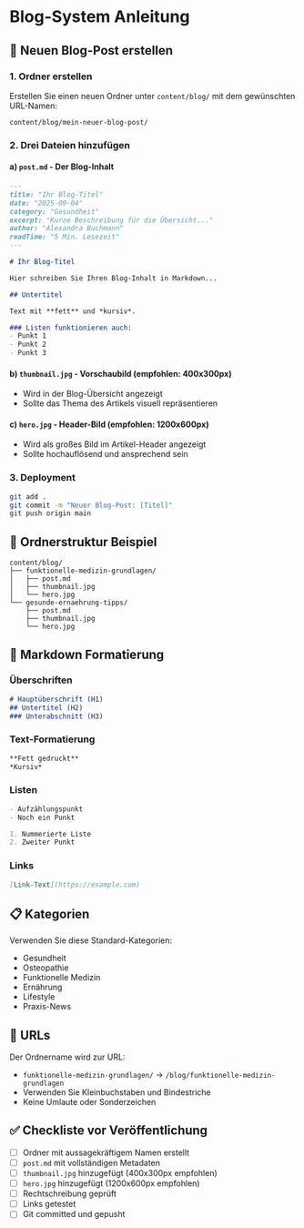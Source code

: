 # Blog-System Anleitung

## 📝 Neuen Blog-Post erstellen

### 1. Ordner erstellen
Erstellen Sie einen neuen Ordner unter `content/blog/` mit dem gewünschten URL-Namen:
```
content/blog/mein-neuer-blog-post/
```

### 2. Drei Dateien hinzufügen

#### a) `post.md` - Der Blog-Inhalt
```markdown
---
title: "Ihr Blog-Titel"
date: "2025-09-04"
category: "Gesundheit"
excerpt: "Kurze Beschreibung für die Übersicht..."
author: "Alexandra Buchmann"
readTime: "5 Min. Lesezeit"
---

# Ihr Blog-Titel

Hier schreiben Sie Ihren Blog-Inhalt in Markdown...

## Untertitel

Text mit **fett** und *kursiv*.

### Listen funktionieren auch:
- Punkt 1
- Punkt 2
- Punkt 3
```

#### b) `thumbnail.jpg` - Vorschaubild (empfohlen: 400x300px)
- Wird in der Blog-Übersicht angezeigt
- Sollte das Thema des Artikels visuell repräsentieren

#### c) `hero.jpg` - Header-Bild (empfohlen: 1200x600px)
- Wird als großes Bild im Artikel-Header angezeigt
- Sollte hochauflösend und ansprechend sein

### 3. Deployment
```bash
git add .
git commit -m "Neuer Blog-Post: [Titel]"
git push origin main
```

## 📁 Ordnerstruktur Beispiel
```
content/blog/
├── funktionelle-medizin-grundlagen/
│   ├── post.md
│   ├── thumbnail.jpg
│   └── hero.jpg
└── gesunde-ernaehrung-tipps/
    ├── post.md
    ├── thumbnail.jpg
    └── hero.jpg
```

## 🎨 Markdown Formatierung

### Überschriften
```markdown
# Hauptüberschrift (H1)
## Untertitel (H2)  
### Unterabschnitt (H3)
```

### Text-Formatierung
```markdown
**Fett gedruckt**
*Kursiv*
```

### Listen
```markdown
- Aufzählungspunkt
- Noch ein Punkt

1. Nummerierte Liste
2. Zweiter Punkt
```

### Links
```markdown
[Link-Text](https://example.com)
```

## 📋 Kategorien
Verwenden Sie diese Standard-Kategorien:
- Gesundheit
- Osteopathie
- Funktionelle Medizin
- Ernährung
- Lifestyle
- Praxis-News

## 🔧 URLs
Der Ordnername wird zur URL:
- `funktionelle-medizin-grundlagen/` → `/blog/funktionelle-medizin-grundlagen`
- Verwenden Sie Kleinbuchstaben und Bindestriche
- Keine Umlaute oder Sonderzeichen

## ✅ Checkliste vor Veröffentlichung
- [ ] Ordner mit aussagekräftigem Namen erstellt
- [ ] `post.md` mit vollständigen Metadaten
- [ ] `thumbnail.jpg` hinzugefügt (400x300px empfohlen)
- [ ] `hero.jpg` hinzugefügt (1200x600px empfohlen)
- [ ] Rechtschreibung geprüft
- [ ] Links getestet
- [ ] Git committed und gepusht
